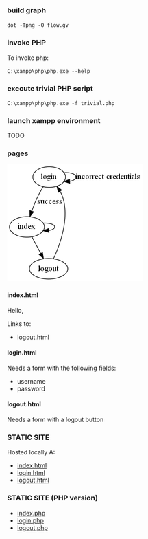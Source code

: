 ### build graph

```
dot -Tpng -O flow.gv
```

### invoke PHP

To invoke php:

```
C:\xampp\php\php.exe --help
```

### execute trivial PHP script

```
C:\xampp\php\php.exe -f trivial.php
```

### launch xampp environment

TODO

### pages

![flow.gv.png](flow.gv.png)

#### index.html

Hello, <username>

Links to:
* logout.html

#### login.html

Needs a form with the following fields:

* username
* password

#### logout.html

Needs a form with a logout button

### STATIC SITE

Hosted locally A:
* [index.html](index.html)
* [login.html](login.html)
* [logout.html](logout.html)

### STATIC SITE (PHP version)

* [index.php](index.php)
* [login.php](login.php)
* [logout.php](logout.php)
